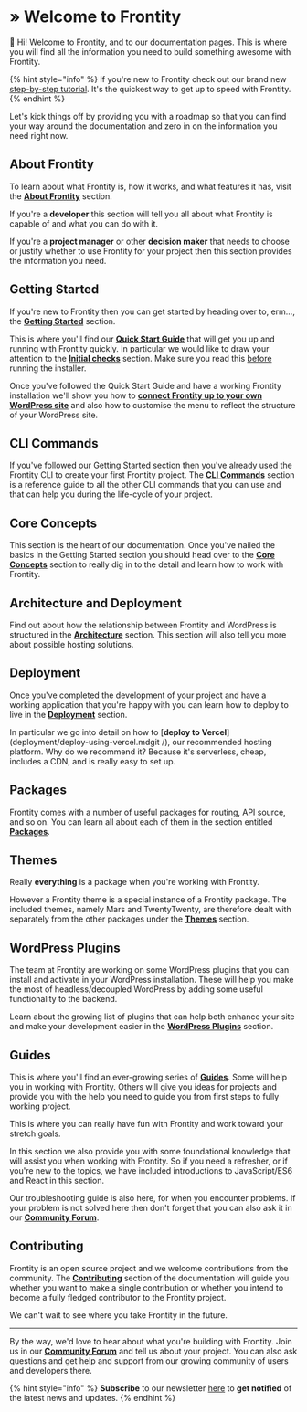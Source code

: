 # » Welcome to Frontity

**👋** Hi! Welcome to Frontity, and to our documentation pages. This is where you will find all the information you need to build something awesome with Frontity.

{% hint style="info" %}
If you're new to Frontity check out our brand new [step-by-step tutorial](https://tutorial.frontity.org/). It's the quickest way to get up to speed with Frontity.
{% endhint %}

Let's kick things off by providing you with a roadmap so that you can find your way around the documentation and zero in on the information you need right now.

## **About Frontity**

To learn about what Frontity is, how it works, and what features it has, visit the
[**About Frontity**](about/) section.

If you're a **developer** this section will tell you all about what Frontity is capable of and what you can do with it.

If you're a **project manager** or other **decision maker** that needs to choose or justify whether to use Frontity for your project then this section provides the information you need.

## **Getting Started**

If you're new to Frontity then you can get started by heading over to, erm..., the [**Getting Started**](getting-started/) section.

This is where you'll find our [**Quick Start Guide**](getting-started/quick-start-guide.md) that will get you up and running with Frontity quickly. In particular we would like to draw your attention to the [**Initial checks**](https://docs.frontity.org/getting-started#initial-checks) section. Make sure you read this <ins>before</ins> running the installer.

Once you've followed the Quick Start Guide and have a working Frontity installation we'll show you how to [**connect Frontity up to your own WordPress site**](getting-started/connecting-to-wordpress.md) and also how to customise the menu to reflect the structure of your WordPress site.

## **CLI Commands**

If you've followed our Getting Started section then you've already used the Frontity CLI to create your first Frontity project. The [**CLI Commands**](frontity-cli/) section is a reference guide to all the other CLI commands that you can use and that can help you during the life-cycle of your project.

## **Core Concepts**

This section is the heart of our documentation. Once you've nailed the basics in the Getting Started section you should head over to the [**Core Concepts**](learning-frontity/) section to really dig in to the detail and learn how to work with Frontity.

## **Architecture and Deployment**

Find out about how the relationship between Frontity and WordPress is structured in the [**Architecture**](architecture.md/) section. This section will also tell you more about possible hosting solutions.

## **Deployment**

Once you've completed the development of your project and have a working application that you're happy with you can learn how to deploy to live in the [**Deployment**](deployment/) section.

In particular we go into detail on how to [**deploy to Vercel**](deployment/deploy-using-vercel.mdgit /), our recommended hosting platform. Why do we recommend it? Because it's serverless, cheap, includes a CDN, and is really easy to set up.

## **Packages**

Frontity comes with a number of useful packages for routing, API source, and so on. You can learn all about each of them in the section entitled [**Packages**](api-reference-1/).

## **Themes**

Really **everything** is a package when you're working with Frontity.

However a Frontity theme is a special instance of a Frontity package. The included themes, namely Mars and TwentyTwenty, are therefore dealt with separately from the other packages under the [**Themes**](frontity-themes/) section.

## **WordPress Plugins**

The team at Frontity are working on some WordPress plugins that you can install and activate in your WordPress installation. These will help you make the most of headless/decoupled WordPress by adding some useful functionality to the backend.

Learn about the growing list of plugins that can help both enhance your site and make your development easier in the [**WordPress Plugins**](frontity-plugins/) section.

## **Guides**

This is where you'll find an ever-growing series of [**Guides**](guides/). Some will help you in working with Frontity. Others will give you ideas for projects and provide you with the help you need to guide you from first steps to fully working project.

This is where you can really have fun with Frontity and work toward your stretch goals.

In this section we also provide you with some foundational knowledge that will assist you when working with Frontity. So if you need a refresher, or if you're new to the topics, we have included introductions to JavaScript/ES6 and React in this section.

Our troubleshooting guide is also here, for when you encounter problems. If your problem is not solved here then don't forget that you can also ask it in our [**Community Forum**](https://community.frontity.org).


## **Contributing**

Frontity is an open source project and we welcome contributions from the community. The [**Contributing**](contributing/) section of the documentation will guide you whether you want to make a single contribution or whether you intend to become a fully fledged contributor to the Frontity project.

We can't wait to see where you take Frontity in the future.


___


By the way, we'd love to hear about what you're building with Frontity. Join us in our [**Community Forum**](https://community.frontity.org) and tell us about your project. You can also ask questions and get help and support from our growing community of users and developers there.

{% hint style="info" %}
**Subscribe** to our newsletter [here](https://frontity.org/#newsletter) to **get notified** of the latest news and updates.
{% endhint %}

